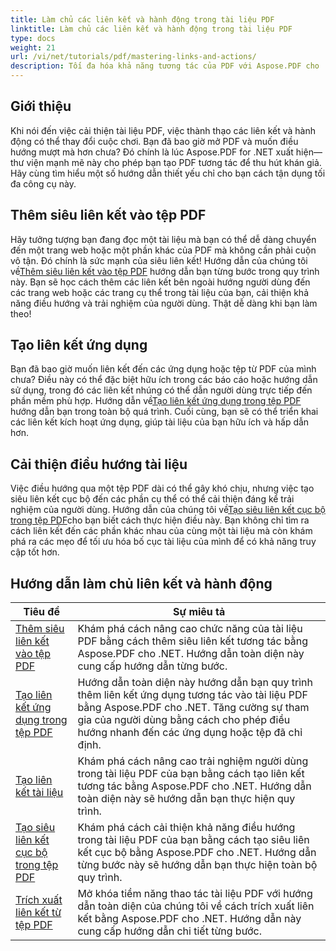 ```yaml
---
title: Làm chủ các liên kết và hành động trong tài liệu PDF
linktitle: Làm chủ các liên kết và hành động trong tài liệu PDF
type: docs
weight: 21
url: /vi/net/tutorials/pdf/mastering-links-and-actions/
description: Tối đa hóa khả năng tương tác của PDF với Aspose.PDF cho .NET. Khám phá cách thêm siêu liên kết và cải thiện điều hướng với hướng dẫn từng bước của chúng tôi.
---
```

## Giới thiệu

Khi nói đến việc cải thiện tài liệu PDF, việc thành thạo các liên kết và hành động có thể thay đổi cuộc chơi. Bạn đã bao giờ mở PDF và muốn điều hướng mượt mà hơn chưa? Đó chính là lúc Aspose.PDF for .NET xuất hiện—thư viện mạnh mẽ này cho phép bạn tạo PDF tương tác để thu hút khán giả. Hãy cùng tìm hiểu một số hướng dẫn thiết yếu chỉ cho bạn cách tận dụng tối đa công cụ này.

## Thêm siêu liên kết vào tệp PDF
 Hãy tưởng tượng bạn đang đọc một tài liệu mà bạn có thể dễ dàng chuyển đến một trang web hoặc một phần khác của PDF mà không cần phải cuộn vô tận. Đó chính là sức mạnh của siêu liên kết! Hướng dẫn của chúng tôi về[Thêm siêu liên kết vào tệp PDF](./adding-hyperlink/) hướng dẫn bạn từng bước trong quy trình này. Bạn sẽ học cách thêm các liên kết bên ngoài hướng người dùng đến các trang web hoặc các trang cụ thể trong tài liệu của bạn, cải thiện khả năng điều hướng và trải nghiệm của người dùng. Thật dễ dàng khi bạn làm theo!

## Tạo liên kết ứng dụng
 Bạn đã bao giờ muốn liên kết đến các ứng dụng hoặc tệp từ PDF của mình chưa? Điều này có thể đặc biệt hữu ích trong các báo cáo hoặc hướng dẫn sử dụng, trong đó các liên kết nhúng có thể dẫn người dùng trực tiếp đến phần mềm phù hợp. Hướng dẫn về[Tạo liên kết ứng dụng trong tệp PDF](./creating-application-link/) hướng dẫn bạn trong toàn bộ quá trình. Cuối cùng, bạn sẽ có thể triển khai các liên kết kích hoạt ứng dụng, giúp tài liệu của bạn hữu ích và hấp dẫn hơn.

## Cải thiện điều hướng tài liệu
 Việc điều hướng qua một tệp PDF dài có thể gây khó chịu, nhưng việc tạo siêu liên kết cục bộ đến các phần cụ thể có thể cải thiện đáng kể trải nghiệm của người dùng. Hướng dẫn của chúng tôi về[Tạo siêu liên kết cục bộ trong tệp PDF](./creating-local-hyperlink/)cho bạn biết cách thực hiện điều này. Bạn không chỉ tìm ra cách liên kết đến các phần khác nhau của cùng một tài liệu mà còn khám phá ra các mẹo để tối ưu hóa bố cục tài liệu của mình để có khả năng truy cập tốt hơn.

## Hướng dẫn làm chủ liên kết và hành động
| Tiêu đề | Sự miêu tả |
| --- | --- | 
| [Thêm siêu liên kết vào tệp PDF](./adding-hyperlink/) | Khám phá cách nâng cao chức năng của tài liệu PDF bằng cách thêm siêu liên kết tương tác bằng Aspose.PDF cho .NET. Hướng dẫn toàn diện này cung cấp hướng dẫn từng bước. |  
| [Tạo liên kết ứng dụng trong tệp PDF](./creating-application-link/) | Hướng dẫn toàn diện này hướng dẫn bạn quy trình thêm liên kết ứng dụng tương tác vào tài liệu PDF bằng Aspose.PDF cho .NET. Tăng cường sự tham gia của người dùng bằng cách cho phép điều hướng nhanh đến các ứng dụng hoặc tệp đã chỉ định. |  
| [Tạo liên kết tài liệu](./creating-document-link/) | Khám phá cách nâng cao trải nghiệm người dùng trong tài liệu PDF của bạn bằng cách tạo liên kết tương tác bằng Aspose.PDF cho .NET. Hướng dẫn toàn diện này sẽ hướng dẫn bạn thực hiện quy trình. |  
| [Tạo siêu liên kết cục bộ trong tệp PDF](./creating-local-hyperlink/) | Khám phá cách cải thiện khả năng điều hướng trong tài liệu PDF của bạn bằng cách tạo siêu liên kết cục bộ bằng Aspose.PDF cho .NET. Hướng dẫn từng bước này sẽ hướng dẫn bạn thực hiện toàn bộ quy trình. |  
| [Trích xuất liên kết từ tệp PDF](./extract-links-from-pdf-file/) | Mở khóa tiềm năng thao tác tài liệu PDF với hướng dẫn toàn diện của chúng tôi về cách trích xuất liên kết bằng Aspose.PDF cho .NET. Hướng dẫn này cung cấp hướng dẫn chi tiết từng bước. |  
